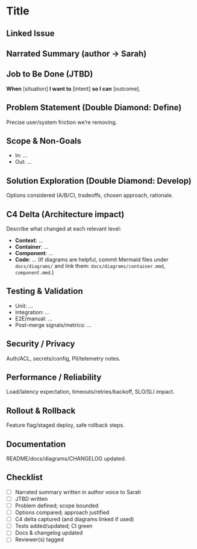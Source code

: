 # Title
<!-- Imperative mood. E.g., "Add JWT auth to API" -->

## Linked Issue
<!-- e.g., Closes #123 -->

## Narrated Summary (author → Sarah)
<!-- Write to Sarah directly in your voice:
"Sarah, I did this. You need to do this. This is what we have now. This is what I thought at the time. This still needs to be done." -->

## Job to Be Done (JTBD)
**When** [situation] **I want to** [intent] **so I can** [outcome].

## Problem Statement (Double Diamond: Define)
Precise user/system friction we’re removing.

## Scope & Non-Goals
- In: …
- Out: …

## Solution Exploration (Double Diamond: Develop)
Options considered (A/B/C), tradeoffs, chosen approach, rationale.

## C4 Delta (Architecture impact)
Describe what changed at each relevant level:
- **Context**: …
- **Container**: …
- **Component**: …
- **Code**: …
(If diagrams are helpful, commit Mermaid files under `docs/diagrams/` and link them: `docs/diagrams/container.mmd`, `component.mmd`.)

## Testing & Validation
- Unit: …
- Integration: …
- E2E/manual: …
- Post-merge signals/metrics: …

## Security / Privacy
Auth/ACL, secrets/config, PII/telemetry notes.

## Performance / Reliability
Load/latency expectation, timeouts/retries/backoff, SLO/SLI impact.

## Rollout & Rollback
Feature flag/staged deploy, safe rollback steps.

## Documentation
README/docs/diagrams/CHANGELOG updated.

## Checklist
- [ ] Narrated summary written in author voice to Sarah
- [ ] JTBD written
- [ ] Problem defined; scope bounded
- [ ] Options compared; approach justified
- [ ] C4 delta captured (and diagrams linked if used)
- [ ] Tests added/updated; CI green
- [ ] Docs & changelog updated
- [ ] Reviewer(s) tagged
